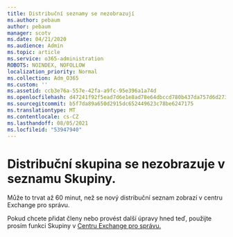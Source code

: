 ```yaml
---
title: Distribuční seznamy se nezobrazují
ms.author: pebaum
author: pebaum
manager: scotv
ms.date: 04/21/2020
ms.audience: Admin
ms.topic: article
ms.service: o365-administration
ROBOTS: NOINDEX, NOFOLLOW
localization_priority: Normal
ms.collection: Adm_O365
ms.custom: ''
ms.assetid: ccb3e76a-557e-42fa-a9fc-95e396a1a74d
ms.openlocfilehash: d47241f92f5ead7d6e1e8ad78e64dbccd780b437da757d6d273778fcc5372378
ms.sourcegitcommit: b5f7da89a650d2915dc652449623c78be6247175
ms.translationtype: MT
ms.contentlocale: cs-CZ
ms.lasthandoff: 08/05/2021
ms.locfileid: "53947940"
---
```

# <a name="distribution-group-not-showing-in-groups-list"></a>Distribuční skupina se nezobrazuje v seznamu Skupiny.

Může to trvat až 60 minut, než se nový distribuční seznam zobrazí v centru Exchange pro správu.
  
Pokud chcete přidat členy nebo provést další úpravy hned teď, použijte prosím funkci Skupiny v [Centru Exchange pro správu.](https://outlook.office365.com/ecp/?rfr=Admin_o365&amp;exsvurl=1&amp;mkt=en-US.aspx)
  

